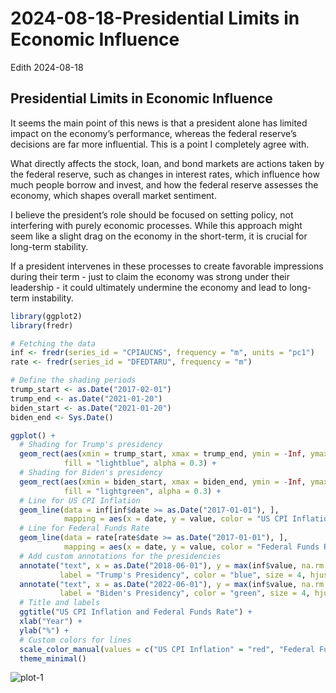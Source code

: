 2024-08-18-Presidential Limits in Economic Influence
================
Edith
2024-08-18

## Presidential Limits in Economic Influence

It seems the main point of this news is that a president alone has
limited impact on the economy’s performance, whereas the federal
reserve’s decisions are far more influential. This is a point I
completely agree with.

What directly affects the stock, loan, and bond markets are actions
taken by the federal reserve, such as changes in interest rates, which
influence how much people borrow and invest, and how the federal reserve
assesses the economy, which shapes overall market sentiment.

I believe the president’s role should be focused on setting policy, not
interfering with purely economic processes. While this approach might
seem like a slight drag on the economy in the short-term, it is crucial
for long-term stability.

If a president intervenes in these processes to create favorable
impressions during their term - just to claim the economy was strong
under their leadership - it could ultimately undermine the economy and
lead to long-term instability.

``` r
library(ggplot2)
library(fredr)

# Fetching the data
inf <- fredr(series_id = "CPIAUCNS", frequency = "m", units = "pc1")
rate <- fredr(series_id = "DFEDTARU", frequency = "m")

# Define the shading periods
trump_start <- as.Date("2017-02-01")
trump_end <- as.Date("2021-01-20")
biden_start <- as.Date("2021-01-20")
biden_end <- Sys.Date()

ggplot() +
  # Shading for Trump's presidency
  geom_rect(aes(xmin = trump_start, xmax = trump_end, ymin = -Inf, ymax = Inf),
            fill = "lightblue", alpha = 0.3) +
  # Shading for Biden's presidency
  geom_rect(aes(xmin = biden_start, xmax = biden_end, ymin = -Inf, ymax = Inf),
            fill = "lightgreen", alpha = 0.3) +
  # Line for US CPI Inflation
  geom_line(data = inf[inf$date >= as.Date("2017-01-01"), ], 
            mapping = aes(x = date, y = value, color = "US CPI Inflation"), linewidth = 1) +
  # Line for Federal Funds Rate
  geom_line(data = rate[rate$date >= as.Date("2017-01-01"), ], 
            mapping = aes(x = date, y = value, color = "Federal Funds Rate"), linewidth = 1) +
  # Add custom annotations for the presidencies
  annotate("text", x = as.Date("2018-06-01"), y = max(inf$value, na.rm = TRUE), 
           label = "Trump's Presidency", color = "blue", size = 4, hjust = 0) +
  annotate("text", x = as.Date("2022-06-01"), y = max(inf$value, na.rm = TRUE), 
           label = "Biden's Presidency", color = "green", size = 4, hjust = 0) +
  # Title and labels
  ggtitle("US CPI Inflation and Federal Funds Rate") +
  xlab("Year") +
  ylab("%") +
  # Custom colors for lines
  scale_color_manual(values = c("US CPI Inflation" = "red", "Federal Funds Rate" = "blue")) +
  theme_minimal()
```
![plot-1](../images/2024-08-18-Presidential-Limits-in-Economic-Influence/plot-1.png)<!-- -->
